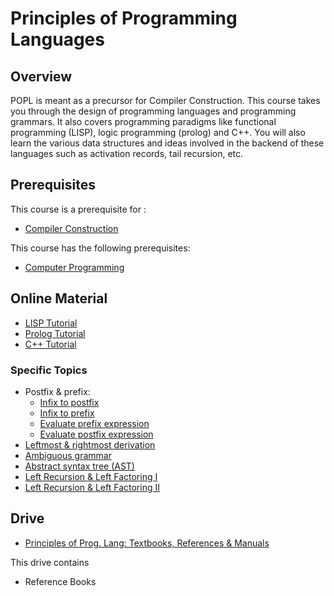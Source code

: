 # Principles of Programming Languages

## Overview
POPL is meant as a precursor for Compiler Construction. This course takes you through the design of programming languages and programming grammars. It also covers programming paradigms like functional programming (LISP), logic programming (prolog) and C++. You will also learn the various data structures and ideas involved in the backend of these languages such as activation records, tail recursion, etc. 

## Prerequisites

This course is a prerequisite for : 
* [Compiler Construction](../CSF363)

This course has the following prerequisites:
* [Computer Programming](../CSF111)

## Online Material

* [LISP Tutorial](https://www.youtube.com/watch?v=ymSq4wHrqyU)
* [Prolog Tutorial](https://www.youtube.com/watch?v=SykxWpFwMGs)
* [C++ Tutorial](https://www.youtube.com/watch?v=vLnPwxZdW4Y)

### Specific Topics

* Postfix & prefix:
	* [Infix to postfix](https://www.youtube.com/watch?v=vXPL6UavUeA)
	* [Infix to prefix](https://www.youtube.com/watch?v=UK16ttNfGSk&t=74s)
	* [Evaluate prefix expression](https://www.youtube.com/watch?v=op_NxwPY61I)
	* [Evaluate postfix expression](https://www.youtube.com/watch?v=84BsI5VJPq4)
* [Leftmost & rightmost derivation](https://www.youtube.com/watch?v=u4-rpIlV9NI)
* [Ambiguous grammar](https://www.youtube.com/watch?v=wQjppolFdas)
* [Abstract syntax tree (AST)](https://www.youtube.com/watch?v=kUKfvHkzpYE)
* [Left Recursion & Left Factoring I](https://www.youtube.com/watch?v=rDBafyxYCW8&list=PLmXKhU9FNesSmu-_DKC7APRoFkaQvGurx&index=9)
* [Left Recursion & Left Factoring II](https://www.youtube.com/watch?v=3_VCoBfrt9c&list=PLEbnTDJUr_IcPtUXFy2b1sGRPsLFMghhS&index=4)

## Drive
* [Principles of Prog. Lang: Textbooks, References & Manuals](https://drive.google.com/open?id=1FctuyjvdKn0jdaFdpX-155YiydynyWVR)

This drive contains
* Reference Books
